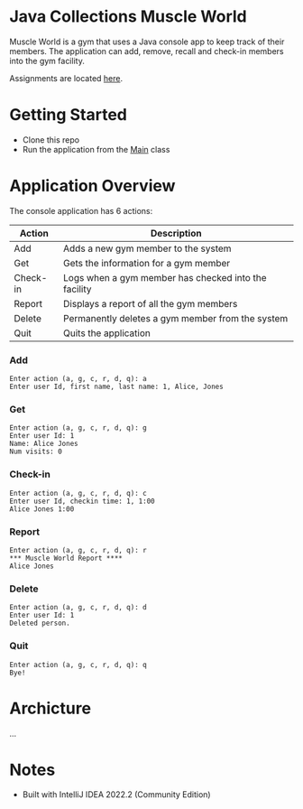 # Java Collections Muscle World
Muscle World is a gym that uses a Java console app to keep track of their members.  The application can add, remove,
recall and check-in members into the gym facility.

Assignments are located [here](./Assignments.md).

# Getting Started
- Clone this repo
- Run the application from the [Main](./src/main/java/Main.java) class

# Application Overview
The console application has 6 actions:

| Action   | Description                                          |
|----------|------------------------------------------------------|
| Add      | Adds a new gym member to the system                  |
| Get      | Gets the information for a gym member                |
| Check-in | Logs when a gym member has checked into the facility |
| Report   | Displays a report of all the gym members             |
| Delete   | Permanently deletes a gym member from the system     |
| Quit     | Quits the application                                |

### Add
```
Enter action (a, g, c, r, d, q): a
Enter user Id, first name, last name: 1, Alice, Jones
```

### Get
```
Enter action (a, g, c, r, d, q): g
Enter user Id: 1
Name: Alice Jones
Num visits: 0
```

### Check-in
```
Enter action (a, g, c, r, d, q): c
Enter user Id, checkin time: 1, 1:00
Alice Jones 1:00
```

### Report
```
Enter action (a, g, c, r, d, q): r
*** Muscle World Report ****
Alice Jones
```

### Delete
````
Enter action (a, g, c, r, d, q): d
Enter user Id: 1
Deleted person.
````

### Quit
```
Enter action (a, g, c, r, d, q): q
Bye!
```

# Archicture
...


# Notes
- Built with IntelliJ IDEA 2022.2 (Community Edition)
